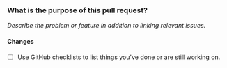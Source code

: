 ### What is the purpose of this pull request?
_Describe the problem or feature in addition to linking relevant issues._

#### Changes
- [ ] Use GitHub checklists to list things you've done or are still working on.
